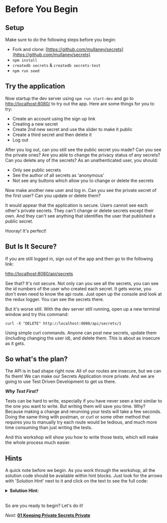 # Before You Begin

## Setup

Make sure to do the following steps before you begin:

* Fork and clone: [https://github.com/mullaney/secrets](https://github.com/mullaney/secrets)
* `npm install`
* `createdb secrets` & `createdb secrets-test`
* `npm run seed`

## Try the application

Now startup the dev server using `npm run start-dev` and go to [http://localhost:8080/](http://localhost:8080/) to try out the app. Here are some things for you to try: 

* Create an account using the sign up link
* Creating a new secret
* Create 2nd new secret and use the slider to make it public
* Create a third secret and then delete it
* Log out

After you log out, can you still see the public secret you made? Can you see the private ones? Are you able to change the privacy status of any secrets? Can you delete any of the secrets? As an unathenticated user, you should:

* Only see public secrets
* See the author of all secrets as 'anonymous'
* Not see any buttons which allow you to change or delete the secrets

Now make another new user and log in. Can you see the private secret of the first user? Can you update or delete them?

It would appear that the application is secure. Users cannot see each other's private secrets. They can't change or delete secrets except their own. And they can't see anything that identifies the user that published a public secret.

Hooray! It's perfect!

## But Is It Secure?

If you are still logged in, sign out of the app and then go to the following link:

[http://localhost:8080/api/secrets](http://localhost:8080/api/secrets)

See that? It's not secure. Not only can you see all the secrets, you can see the id numbers of the user who created each secret. It gets worse, you don't even need to know the api route. Just open up the console and look at the redux logger. You can see the secrets there.

But it's worse still. With the dev server still running, open up a new terminal window and try this command:

```
curl -X "DELETE" http://localhost:8080/api/secrets/1
```
Using simple curl commands. Anyone can post new secrets, update them (including changing the user id), and delete them. This is about as insecure as it gets.

## So what's the plan?

The API is in bad shape right now. All of our routes are insecure, but we can fix them! We can make our Secrets Application more private. And we are going to use Test Driven Development to get us there.

***Why Test First?***

Tests can be hard to write, especially if you have never seen a test similar to the one you want to write. But writing them will save you time. Why? Because making a change and rerunning your tests will take a few seconds. Doing the same thing with postman, or curl or some other method that requires you to manually try each route would be tedious, and much more time consuming than just writing the tests.

And this workshop will show you how to write those tests, which will make the whole process much easier.

## Hints

A quick note before we begin. As you work through the workshop, all the solution code should be available within hint blocks. Just look for the arrows with 'Solution Hint' next to it and click on the text to see the full code:

<details><summary><strong>Solution Hint:</strong></summary>

```javascript
const solution = 'right here!'
```
</details><br />

So are you ready to begin? Let's do it!

*Next:* **[01 Keeping Private Secrets Private](./01_Keeping_Private_Secrets_Private.md)**